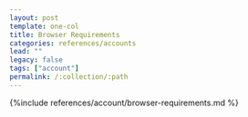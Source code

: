 ```yaml
---
layout: post
template: one-col
title: Browser Requirements
categories: references/accounts
lead: ""
legacy: false
tags: ["account"]
permalink: /:collection/:path
---
```



{%include references/account/browser-requirements.md %}
